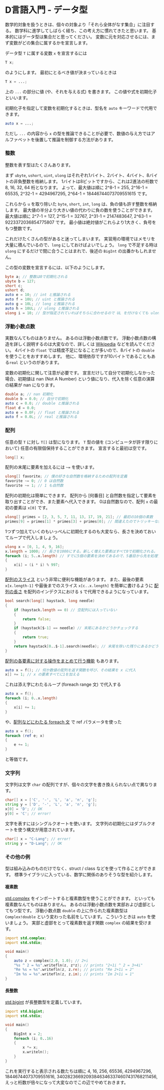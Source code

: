 # D言語入門 - データ型
数学的対象を扱うときは、個々の対象より「それら全体がなす集合」に注目する。
数学科に進学してしばらく経ち、この考え方に慣れてきたと思います。
基本的にはデータ型は集合だと思ってください。
変数に元を対応させるには、まず変数がどの集合に属するかを宣言します。

データ型 `T` に属する変数 `x` を宣言するには
````d
T x;
````
のようにします。
最初にとるべき値が決まっているときは
````d
T x = ...;
````
上の `...` の部分に値 (や、それを与える式) を書きます。
この値や式を初期化子といいます。

初期化子を指定して変数を初期化するときは、型名を `auto` キーワードで代用できます。
````d
auto x = ...;
````
ただし `...` の内容から `x` の型を推論できることが必要で、数値の与え方ではアルファベットを後置して推論を制御する方法があります。

### 整数
整数を表す型はたくさんあります。

まず `ubyte`, `ushort`, `uint`, `ulong` はそれぞれ1バイト、2バイト、4バイト、8バイトの非負整数を格納します。
1バイトは8ビットですから、これは2進法の桁数で 8, 16, 32, 64 桁となります。
よって、最大値は順に 2^8-1 = 255, 2^16-1 = 65535, 2^32-1 = 4294967295, 2^64-1 = 18446744073709551615 です。

これらから `u` を取り除いた `byte`, `short`, `int`, `long` は、負の値も許す整数を格納します。
最大値の半分より大きい値の代わりに負の数を使うことができます。
最大値は順に 2^7-1 = 127, 2^15-1 = 32767, 2^31-1 = 2147483647, 2^63-1 = 9223372036854775807 です。
最小値は絶対値がこれらより1大きく、負号をもつ整数です。

これだけたくさんの型があると迷ってしまいます。
実習用の環境ではメモリを大量に積んでいるので、`long` にしておけばよいでしょう。
`long` で不足する時は `ulong` にするだけで間に合うことはまれで、後述の `BigInt` の出番かもしれません。

この型の変数を宣言するには、以下のようにします。
````d
byte a; // 整数は0で初期化される
ubyte b = 127;
short c;
ushort d;
auto e = 10; // int と推論される
auto f = 10U; // uint と推論される
auto g = 10L; // long と推論される
auto h = 10UL; // ulong と推論される
ulong i = 10; // 型が指定されていればそちらに合わせるので UL を付けなくても ulong になる
````

### 浮動小数点数
実数なんてものはありません。
あるのは浮動小数点数です。
浮動小数点数の構造を詳しく説明するのは大変なので、詳しくは [Wikipedia](http://ja.wikipedia.org/wiki/%E6%B5%AE%E5%8B%95%E5%B0%8F%E6%95%B0%E7%82%B9%E6%95%B0) などを読んでください。
4バイトの `float` では精度不足になることが多いので、8バイトの `double` を使うことをおすすめします。
他に、環境依存ですが10バイトであることもある`real` というのがあります。

変数の初期化に関して注意が必要です。
宣言だけして自分で初期化しなかった場合、初期値は nan (Not A Number) という値になり、代入を除く任意の演算の結果が nan になります。
````d
double a; // nan 初期化
double b = 0.0; // 自分で初期化
auto c = 0.0; // double と推論される
float d = 0.0;
auto e = 0.0F; // float と推論される
auto f = 0.0L; // real と推論される
````

### 配列
任意の型 `T` に対し `T[]` は型になります。
`T` 型の値を (コンピュータが許す限りにおいて) 任意の有限個保持することができます。
宣言すると最初は空です。
````d
long[] x;
````
配列の末尾に要素を加えるには `~=` を使います。
````d
ulong[] favorite; // 僕の好きな自然数を格納するための配列を定義
favorite ~= 0; // 0 は自然数
favorite ~= 1; // 1 も自然数
````

配列の初期化は簡単にできます。
配列から [何番目] と自然数を指定して要素を取り出すことができ、また要素へ代入できます。
0は自然数なので、配列 `x` の最初の要素は `x[0]` です。
````d
ulong[] primes = [2, 3, 5, 7, 11, 13, 17, 19, 21]; // 最初の10個の素数
primes[9] = primes[1] * primes[3] + primes[0]; // 間違えたのでトリッキーな修正
````

1つずつ加えていくのもいっぺんに初期化するのも大変なら、長さを決めておいてループで代入しましょう。
````d
ulong x = [0, 1, 4, 9, 16];
x.length = 1000; // 長さを1000にする。新しく増えた要素はすべて0で初期化される。
foreach (i; 5..x.length) // すでに5個の要素を決めてあるので、5番目から先を処理すればよい。
{
    x[i] = (i * i) % 997;
}
````

[配列のスライス](http://dlang.org/arrays.html#slicing) という非常に便利な機能があります。
また、最後の要素 `x[x.length-1]` や最後までのスライス `x[c..x.length]` を簡単に書けるように [配列の長さ](http://dlang.org/arrays.html#array-length) を配列のインデクスにおける `$` で代用できるようになっています。
````d
bool search(long[] haystack, long needle)
{
    if (haystack.length == 0) // 空配列には入っていない
    {
        return false;
    }
    if (haystack[$-1] == needle) // 末尾にあるかどうかチェックする
    {
        return true;
    }
    return haystack[0..$-1].search(needle); // 末尾を除いた残りにあるかどうかチェックする
}
````

[配列の各要素に対する操作をまとめて行う機能](http://dlang.org/arrays.html#array-operations) もあります。
````d
auto x = f(); // 何か数値の配列を返す関数を呼び、その結果を x に代入
x[] += 1; // x の要素すべてに1を加える
````
これは添え字にわたるループ (foreach range 文) で代入する
````d
auto x = f();
foreach (i; 0..x.length)
{
    x[i] += 1;
}
````
や、[配列などにわたる foreach 文](http://dlang.org/statement.html#ForeachStatement) で ref パラメータを使った
````d
auto x = f();
foreach (ref e; x)
{
    e += 1;
}
````
と等価です。

### 文字列
文字列は文字 `char` の配列ですが、個々の文字を書き換えられない点で異なります。
````d
char[] x = ['C', '-', 'L', 'a', 'n', 'g'];
string y = ['D', '-', 'L', 'a', 'n', 'g'];
x[0] = 'D'; // OK
y[0] = 'C'; // error!
````
文字を表すにはシングルクオートを使います。
文字列の初期化にはダブルクオートを使う構文が用意されています。
````d
char[] x = "C-Lang"; // error!
string y = "D-Lang"; // OK
````

### その他の例
型は組み込みのものだけでなく、struct / class などを使って作ることができます。
標準ライブラリに入っている、数学に関係のありそうな型を紹介します。

#### 複素数
[std.complex](http://dlang.org/phobos/std_complex.html) をインポートすると複素数型を使うことができます。
といっても複素数なんてものはありません。
あるのは浮動小数点数を実部および虚部としてもつ型です。
浮動小数点数 `double` の上に作られた複素数型は `Complex!double` という変わった名前をしています。
こういうときは `auto` を使いましょう。
実部と虚部をとって複素数を返す関数 `complex` の結果を受けます。

````d
import std.complex;
import std.stdio;

void main()
{
    auto z = complex(2.0, 1.0); // 2+i
    "%s ^ 2 = %s".writefln(z, z*z); // prints "2+1i ^ 2 = 3+4i"
    "Re %s = %s".writefln(z, z.re); // prints "Re 2+1i = 2"
    "Im %s = %s".writefln(z, z.im); // prints "Im 2+1i = 1"
}
````

#### 長整数
[std.bigint](http://dlang.org/phobos/std_bigint.html) が長整数型を定義しています。
````d
import std.bigint;
import std.stdio;

void main()
{
    BigInt x = 2;
    foreach (i; 0..16)
    {
        x *= x;
        x.writeln();
    }
}
````
これを実行すると表示される数たちは順に 4, 16, 256, 65536, 4294967296, 18446744073709551616, 340282366920938463463374607431768211456, えっと桁数が倍々になって大変なのでこの辺でやめておきます。
